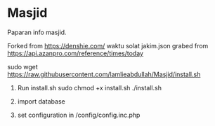 # Masjid
Paparan info masjid.

Forked from https://denshie.com/
waktu solat jakim.json grabed from https://api.azanpro.com/reference/times/today



sudo wget https://raw.githubusercontent.com/lamlieabdullah/Masjid/install.sh

1. Run install.sh
sudo chmod +x install.sh
./install.sh

2. import database
3. set configuration in /config/config.inc.php
